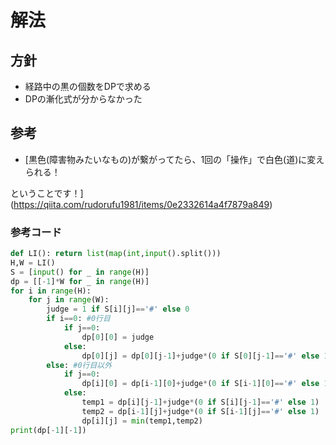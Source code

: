 # 解法

## 方針

* 経路中の黒の個数をDPで求める
* DPの漸化式が分からなかった

## 参考
* [黒色(障害物みたいなもの)が繋がってたら、1回の「操作」で白色(道)に変えられる！

ということです！](https://qiita.com/rudorufu1981/items/0e2332614a4f7879a849)


### 参考コード

``` AGC043A.py
def LI(): return list(map(int,input().split()))
H,W = LI()
S = [input() for _ in range(H)]
dp = [[-1]*W for _ in range(H)]
for i in range(H):
    for j in range(W):
        judge = 1 if S[i][j]=='#' else 0
        if i==0: #0行目
            if j==0:
                dp[0][0] = judge
            else:
                dp[0][j] = dp[0][j-1]+judge*(0 if S[0][j-1]=='#' else 1)
        else: #0行目以外
            if j==0:
                dp[i][0] = dp[i-1][0]+judge*(0 if S[i-1][0]=='#' else 1)
            else:
                temp1 = dp[i][j-1]+judge*(0 if S[i][j-1]=='#' else 1)
                temp2 = dp[i-1][j]+judge*(0 if S[i-1][j]=='#' else 1)
                dp[i][j] = min(temp1,temp2)
print(dp[-1][-1])
```